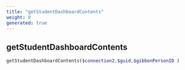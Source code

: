 ```yaml
---
title: "getStudentDashboardContents"
weight: 0
generated: true
---
```


## getStudentDashboardContents



```php
getStudentDashboardContents($connection2,$guid,$gibbonPersonID )
```





